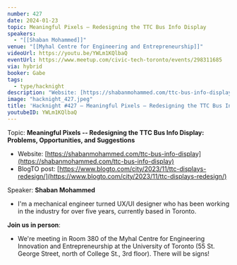 ```yaml
---
number: 427
date: 2024-01-23
topic: Meaningful Pixels – Redesigning the TTC Bus Info Display
speakers:
  - "[[Shaban Mohammed]]"
venue: "[[Myhal Centre for Engineering and Entrepreneurship]]"
videoUrl: https://youtu.be/YWLm1KQlbaQ
eventUrl: https://www.meetup.com/civic-tech-toronto/events/298311685
via: hybrid
booker: Gabe
tags:
  - type/hacknight
description: "Website: [https://shabanmohammed.com/ttc-bus-info-display](https://shabanmohammed.com/ttc-bus-info-display)"
image: "hacknight_427.jpeg"
title: 'Hacknight #427 – Meaningful Pixels – Redesigning the TTC Bus Info Display'
youtubeID: YWLm1KQlbaQ
---
```

Topic: **Meaningful Pixels -- Redesigning the TTC Bus Info Display: Problems, Opportunities, and Suggestions**

* Website: [https://shabanmohammed.com/ttc-bus-info-display](https://shabanmohammed.com/ttc-bus-info-display)
* BlogTO post: [https://www.blogto.com/city/2023/11/ttc-displays-redesign/](https://www.blogto.com/city/2023/11/ttc-displays-redesign/)

Speaker: **Shaban Mohammed**

* I'm a mechanical engineer turned UX/UI designer who has been working in the industry for over five years, currently based in Toronto.

**Join us in person**:

* We're meeting in Room 380 of the Myhal Centre for Engineering Innovation and Entrepreneurship at the University of Toronto (55 St. George Street, north of College St., 3rd floor). There will be signs!

